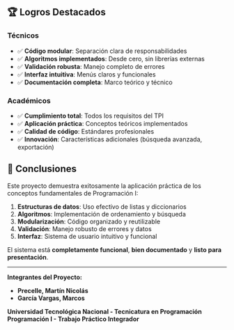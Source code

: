 ## 🏆 Logros Destacados

### Técnicos
- ✅ **Código modular**: Separación clara de responsabilidades
- ✅ **Algoritmos implementados**: Desde cero, sin librerías externas
- ✅ **Validación robusta**: Manejo completo de errores
- ✅ **Interfaz intuitiva**: Menús claros y funcionales
- ✅ **Documentación completa**: Marco teórico y técnico

### Académicos
- ✅ **Cumplimiento total**: Todos los requisitos del TPI
- ✅ **Aplicación práctica**: Conceptos teóricos implementados
- ✅ **Calidad de código**: Estándares profesionales
- ✅ **Innovación**: Características adicionales (búsqueda avanzada, exportación)

## 🎯 Conclusiones

Este proyecto demuestra exitosamente la aplicación práctica de los conceptos fundamentales de Programación I:

1. **Estructuras de datos**: Uso efectivo de listas y diccionarios
2. **Algoritmos**: Implementación de ordenamiento y búsqueda
3. **Modularización**: Código organizado y reutilizable
4. **Validación**: Manejo robusto de errores y datos
5. **Interfaz**: Sistema de usuario intuitivo y funcional

El sistema está **completamente funcional**, **bien documentado** y **listo para presentación**.

---

**Integrantes del Proyecto:**
- **Precelle, Martín Nicolás**
- **García Vargas, Marcos**

**Universidad Tecnológica Nacional - Tecnicatura en Programación**  
**Programación I - Trabajo Práctico Integrador**



